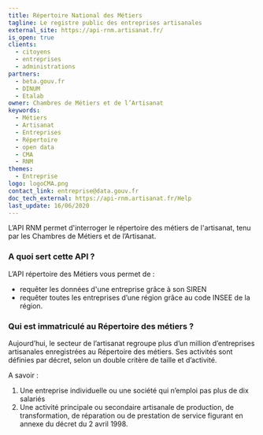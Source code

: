 ```yaml
---
title: Répertoire National des Métiers
tagline: Le registre public des entreprises artisanales
external_site: https://api-rnm.artisanat.fr/
is_open: true
clients:
  - citoyens
  - entreprises
  - administrations
partners:
  - beta.gouv.fr
  - DINUM
  - Etalab
owner: Chambres de Métiers et de l’Artisanat
keywords:
  - Métiers
  - Artisanat
  - Entreprises
  - Répertoire
  - open data
  - CMA
  - RNM
themes:
  - Entreprise
logo: logoCMA.png
contact_link: entreprise@data.gouv.fr
doc_tech_external: https://api-rnm.artisanat.fr/Help
last_update: 16/06/2020
---
```


L’API RNM permet d'interroger le répertoire des métiers de l'artisanat, tenu par les Chambres de Métiers et de l’Artisanat.

### A quoi sert cette API ?

L’API répertoire des Métiers vous permet de :

- requêter les données d'une entreprise grâce à son SIREN
- requêter toutes les entreprises d’une région grâce au code INSEE de la région.

### Qui est immatriculé au Répertoire des métiers ?

Aujourd’hui, le secteur de l’artisanat regroupe plus d’un million d’entreprises artisanales enregistrées au Répertoire des métiers. Ses activités sont définies par décret, selon un double critère de taille et d’activité.

A savoir :

1. Une entreprise individuelle ou une société qui n’emploi pas plus de dix salariés
2. Une activité principale ou secondaire artisanale de production, de transformation, de réparation ou de prestation de service figurant en annexe du décret du 2 avril 1998.
